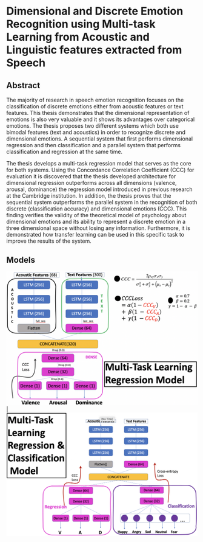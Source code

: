 # Dimensional and Discrete Emotion Recognition using Multi-task Learning from Acoustic and Linguistic features extracted from Speech

## Abstract
The majority of research in speech emotion recognition focuses on the classification
of discrete emotions either from acoustic features or text features. This thesis demonstrates that the dimensional representation of emotions is also very valuable and it shows
its advantages over categorical emotions. The thesis proposes two different systems which
both use bimodal features (text and acoustics) in order to recognize discrete and dimensional emotions. A sequential system that first performs dimensional regression and then
classification and a parallel system that performs classification and regression at the same
time.

The thesis develops a multi-task regression model that serves as the core for both systems. Using the Concordance Correlation Coefficient (CCC) for evaluation it is discovered that the thesis developed architecture for dimensional regression outperforms across
all dimensions (valence, arousal, dominance) the regression model introduced in previous
research at the Cambridge institution. In addition, the thesis proves that the sequential
system outperforms the parallel system in the recognition of both discrete (classification
accuracy) and dimensional emotions (CCC). This finding verifies the validity of the theoretical model of psychology about dimensional emotions and its ability to represent a
discrete emotion in a three dimensional space without losing any information. Furthermore, it is demonstrated how transfer learning can be used in this specific task to improve
the results of the system.


## Models 
![](img/mtl-regression.png)  |  ![](img/mtl-class.png)
